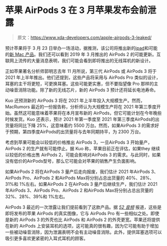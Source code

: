 # 苹果 AirPods 3 在 3 月苹果发布会前泄露

> 原文：<https://www.xda-developers.com/apple-airpods-3-leaked/>

预计苹果将于 3 月 23 日举办一场活动，据推测，该公司将推出新的[ipad](https://www.xda-developers.com/apple-ipad-pro-2021-leak/)和可能的[新 Mac 产品](https://www.xda-developers.com/apple-imac-mac-pro-2021-leaked-renders/)。我们还可以看到 2019 年 3 月推出的 AirPods 2 的可能更新。互联网上流传的大量消息表明，我们可能会看到即将推出的无线耳机的新设计。

正如苹果著名分析师郭明志去年 11 月所说，第三代 AirPods 或 AirPods 3 将于 2021 年上半年推出。他们还提到，这些产品将采用与 AirPods Pro 类似的设计，耳塞的主干将更短，可更换耳塞。这些可能更实惠，但不要指望像 Pro 那样的主动噪音消除功能。除了新的无线芯片，新的 AirPods 3 预计还将延长电池寿命。

Kuo 还预测新的 AirPods 3 将在 2021 年上半年投入大规模生产。然而，MacRumors 最近的一份报告称，分析师认为大规模生产将在 2021 年第三季度开始。虽然这可能意味着苹果将在本月宣布新的 AirPods，但它可能计划在今年晚些时候发货。Kuo 还表示，预计 2021 年第一季度至 2021 年第三季度‌AirPods‌的出货量将同比下降 25%，这意味着约 5500 万台。然而，如果‌AirPods‌ 3 的需求好于预期，第四季度‌AirPods‌的出货量将与去年同期持平，为 2300 万台。

考虑到苹果可能会以较低的价格推出 AirPods 3，一旦‌AirPods‌ 3 开始量产，AirPods‌ 2 的生产就有可能停止。据 Kuo 称，苹果目前正在评估，如果‌they 继续以较低的价格出售 AirPods‌ 2，可能会影响对‌AirPods‌ 3 的需求。与此同时，如果没有低价的‌AirPods‌型号，那么它可能会对苹果的销售产生负面影响。

如果‌AirPods‌ 2 将在‌AirPods‌ 3 量产后走向报废，我们估计 2021 年‌AirPods‌ 3、AirPods Pro、‌AirPods‌ 2 和‌AirPods Max‌将分别占总出货量的 40%、28%、31%和 1%左右。如果‌AirPods‌ 2 在‌AirPods‌ 3 量产后继续生产，我们估计 2021 年‌AirPods‌ 3、‌AirPods Pro‌、‌AirPods‌ 2 和‌AirPods Max‌将分别占总出货量的 32%、28%、39%和 1%左右。

AirPods 3 最近的一次泄露让我们提前看到了这款产品。据 [*52 音频*](https://www.52audio.com/archives/74422.html) 报道，这些是即将发布的苹果 AirPods 的真实图像，它与 AirPods Pro 有一些相似之处。即使是新的 AirPods 3 的外壳也比 AirPods 和 AirPods 2 的外壳更宽。苹果还将提供在新的 AirPods 上安装耳机的选项，这可能真的很有趣，因为它可能有助于增加一些被动噪音消除，因为泄漏表明不会有主动噪音消除。此外，提供耳塞选项可以吸引更多喜欢更紧密的入耳式耳机的顾客。